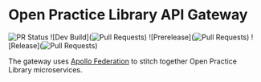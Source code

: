 # Open Practice Library API Gateway

![PR Status](https://github.com/openpracticelibrary/opl-api-gateway/workflows/Pull%20Requests/badge.svg)  ![Dev Build](![Pull Requests](https://github.com/openpracticelibrary/opl-api-gateway/workflows/Dev%20Build/badge.svg))  ![Prerelease](![Pull Requests](https://github.com/openpracticelibrary/opl-api-gateway/workflows/Prerelease/badge.svg))  ![Release](![Pull Requests](https://github.com/openpracticelibrary/opl-api-gateway/workflows/Release/badge.svg))

The gateway uses [Apollo Federation](https://www.apollographql.com/docs/apollo-server/federation/introduction/) to stitch together Open Practice Library microservices.

